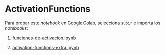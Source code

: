 # ActivationFunctions 

Para probar este _notebook_ en [Google Colab](https://colab.research.google.com/), selecciona `subir` e importa los _notebooks_:

1. [funciones-de-activacion.ipynb](funciones-de-activacion.ipynb)

2. [activation-functions-extra.ipynb](activation-functions-extra.ipynb)

